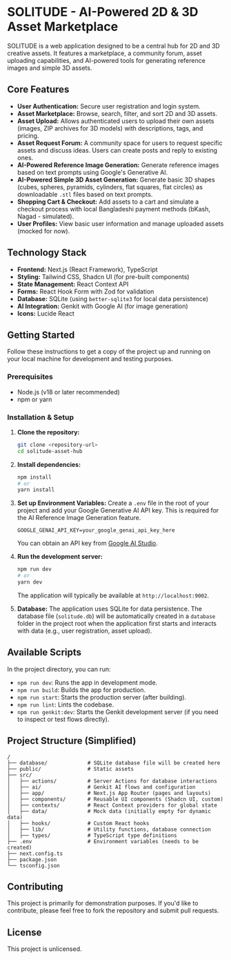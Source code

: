 # SOLITUDE - AI-Powered 2D & 3D Asset Marketplace

SOLITUDE is a web application designed to be a central hub for 2D and 3D creative assets. It features a marketplace, a community forum, asset uploading capabilities, and AI-powered tools for generating reference images and simple 3D assets.

## Core Features

*   **User Authentication:** Secure user registration and login system.
*   **Asset Marketplace:** Browse, search, filter, and sort 2D and 3D assets.
*   **Asset Upload:** Allows authenticated users to upload their own assets (images, ZIP archives for 3D models) with descriptions, tags, and pricing.
*   **Asset Request Forum:** A community space for users to request specific assets and discuss ideas. Users can create posts and reply to existing ones.
*   **AI-Powered Reference Image Generation:** Generate reference images based on text prompts using Google's Generative AI.
*   **AI-Powered Simple 3D Asset Generation:** Generate basic 3D shapes (cubes, spheres, pyramids, cylinders, flat squares, flat circles) as downloadable `.stl` files based on text prompts.
*   **Shopping Cart & Checkout:** Add assets to a cart and simulate a checkout process with local Bangladeshi payment methods (bKash, Nagad - simulated).
*   **User Profiles:** View basic user information and manage uploaded assets (mocked for now).

## Technology Stack

*   **Frontend:** Next.js (React Framework), TypeScript
*   **Styling:** Tailwind CSS, Shadcn UI (for pre-built components)
*   **State Management:** React Context API
*   **Forms:** React Hook Form with Zod for validation
*   **Database:** SQLite (using `better-sqlite3` for local data persistence)
*   **AI Integration:** Genkit with Google AI (for image generation)
*   **Icons:** Lucide React

## Getting Started

Follow these instructions to get a copy of the project up and running on your local machine for development and testing purposes.

### Prerequisites

*   Node.js (v18 or later recommended)
*   npm or yarn

### Installation & Setup

1.  **Clone the repository:**
    ```bash
    git clone <repository-url>
    cd solitude-asset-hub 
    ```

2.  **Install dependencies:**
    ```bash
    npm install
    # or
    yarn install
    ```

3.  **Set up Environment Variables:**
    Create a `.env` file in the root of your project and add your Google Generative AI API key. This is required for the AI Reference Image Generation feature.
    ```env
    GOOGLE_GENAI_API_KEY=your_google_genai_api_key_here
    ```
    You can obtain an API key from [Google AI Studio](https://aistudio.google.com/app/apikey).

4.  **Run the development server:**
    ```bash
    npm run dev
    # or
    yarn dev
    ```
    The application will typically be available at `http://localhost:9002`.

5.  **Database:**
    The application uses SQLite for data persistence. The database file (`solitude.db`) will be automatically created in a `database` folder in the project root when the application first starts and interacts with data (e.g., user registration, asset upload).

## Available Scripts

In the project directory, you can run:

*   `npm run dev`: Runs the app in development mode.
*   `npm run build`: Builds the app for production.
*   `npm run start`: Starts the production server (after building).
*   `npm run lint`: Lints the codebase.
*   `npm run genkit:dev`: Starts the Genkit development server (if you need to inspect or test flows directly).

## Project Structure (Simplified)

```
/
├── database/             # SQLite database file will be created here
├── public/               # Static assets
├── src/
│   ├── actions/          # Server Actions for database interactions
│   ├── ai/               # Genkit AI flows and configuration
│   ├── app/              # Next.js App Router (pages and layouts)
│   ├── components/       # Reusable UI components (Shadcn UI, custom)
│   ├── contexts/         # React Context providers for global state
│   ├── data/             # Mock data (initially empty for dynamic data)
│   ├── hooks/            # Custom React hooks
│   ├── lib/              # Utility functions, database connection
│   ├── types/            # TypeScript type definitions
├── .env                  # Environment variables (needs to be created)
├── next.config.ts
├── package.json
└── tsconfig.json
```

## Contributing

This project is primarily for demonstration purposes. If you'd like to contribute, please feel free to fork the repository and submit pull requests.

## License

This project is unlicensed.

